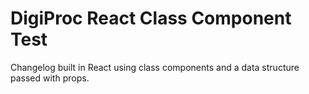 # DigiProc React Class Component Test

Changelog built in React using class components and a data structure passed with props.
